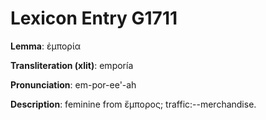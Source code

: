 # Lexicon Entry G1711

**Lemma**: ἐμπορία

**Transliteration (xlit)**: emporía

**Pronunciation**: em-por-ee'-ah

**Description**:
feminine from ἔμπορος; traffic:--merchandise.
